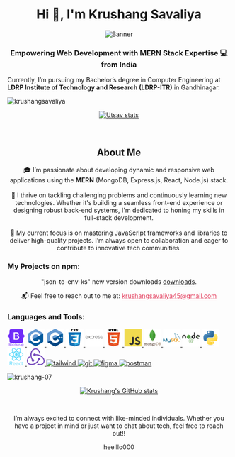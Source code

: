 <h1 align="center">Hi 👋, I'm Krushang Savaliya</h1>
<p align="center">
  <img src="https://res.cloudinary.com/dzxhn37ae/image/upload/v1715425278/uuciewpx74unm2fpus66.gif" alt="Banner">
</p>
<h3 align="center">Empowering Web Development with MERN Stack Expertise 💻 from India</h3>
<p>
  Currently, I’m pursuing my Bachelor’s degree in Computer Engineering at <strong>LDRP Institute of Technology and Research (LDRP-ITR)</strong> in Gandhinagar.
</p>

<p align="left"> <img src="https://komarev.com/ghpvc/?username=krushang-07&color=green" alt="krushangsavaliya" /> </p>

<div align="center" > <a href="https://github.com/marketplace/actions/auto-assign-pr-and-issues"><img src="https://github-profile-trophy.vercel.app/?username=krushang-07&row=3&column=3&theme=onedark" alt="Utsav stats" /></a> </div> <br/> <br/>
<div align="center">

<h2 align="center">About Me</h2>
<p align="center">
  🎓 I’m passionate about developing dynamic and responsive web applications using the <strong>MERN</strong> (MongoDB, Express.js, React, Node.js) stack.
  <br><br>
  🌟 I thrive on tackling challenging problems and continuously learning new technologies. Whether it's building a seamless front-end experience or designing robust back-end systems, I'm dedicated to honing my skills in full-stack development.
  <br><br>
  🚀 My current focus is on mastering JavaScript frameworks and libraries to deliver high-quality projects. I’m always open to collaboration and eager to contribute to innovative tech communities.
</p>
<h3 align="left">My Projects on npm:</h3>

"json-to-env-ks" new version downloads [downloads](https://npm.chart.dev/json-to-env-ks).

<p align="center">
  📬 Feel free to reach out to me at: 
  <a href="mailto:krushangsavaliya45@gmail.com" style="color: #E4405F;">krushangsavaliya45@gmail.com</a>
</p>
<p align="left">
</p>

<h3 align="left">Languages and Tools:</h3>
<p align="left"> <a href="https://getbootstrap.com" target="_blank" rel="noreferrer"> <img src="https://raw.githubusercontent.com/devicons/devicon/master/icons/bootstrap/bootstrap-plain-wordmark.svg" alt="bootstrap" width="40" height="40"/> </a> <a href="https://www.cprogramming.com/" target="_blank" rel="noreferrer"> <img src="https://raw.githubusercontent.com/devicons/devicon/master/icons/c/c-original.svg" alt="c" width="40" height="40"/> </a> <a href="https://www.w3schools.com/cpp/" target="_blank" rel="noreferrer"> <img src="https://raw.githubusercontent.com/devicons/devicon/master/icons/cplusplus/cplusplus-original.svg" alt="cplusplus" width="40" height="40"/> </a> <a href="https://www.w3schools.com/css/" target="_blank" rel="noreferrer"> <img src="https://raw.githubusercontent.com/devicons/devicon/master/icons/css3/css3-original-wordmark.svg" alt="css3" width="40" height="40"/> </a> <a href="https://expressjs.com" target="_blank" rel="noreferrer"> <img src="https://raw.githubusercontent.com/devicons/devicon/master/icons/express/express-original-wordmark.svg" alt="express" width="40" height="40"/> </a> <a href="https://www.w3.org/html/" target="_blank" rel="noreferrer"> <img src="https://raw.githubusercontent.com/devicons/devicon/master/icons/html5/html5-original-wordmark.svg" alt="html5" width="40" height="40"/> </a> <a href="https://developer.mozilla.org/en-US/docs/Web/JavaScript" target="_blank" rel="noreferrer"> <img src="https://raw.githubusercontent.com/devicons/devicon/master/icons/javascript/javascript-original.svg" alt="javascript" width="40" height="40"/> </a> <a href="https://www.mongodb.com/" target="_blank" rel="noreferrer"> <img src="https://raw.githubusercontent.com/devicons/devicon/master/icons/mongodb/mongodb-original-wordmark.svg" alt="mongodb" width="40" height="40"/> </a> <a href="https://www.mysql.com/" target="_blank" rel="noreferrer"> <img src="https://raw.githubusercontent.com/devicons/devicon/master/icons/mysql/mysql-original-wordmark.svg" alt="mysql" width="40" height="40"/> </a> <a href="https://nodejs.org" target="_blank" rel="noreferrer"> <img src="https://raw.githubusercontent.com/devicons/devicon/master/icons/nodejs/nodejs-original-wordmark.svg" alt="nodejs" width="40" height="40"/> </a> <a href="https://www.python.org" target="_blank" rel="noreferrer"> <img src="https://raw.githubusercontent.com/devicons/devicon/master/icons/python/python-original.svg" alt="python" width="40" height="40"/> </a> <a href="https://reactjs.org/" target="_blank" rel="noreferrer"> <img src="https://raw.githubusercontent.com/devicons/devicon/master/icons/react/react-original-wordmark.svg" alt="react" width="40" height="40"/> </a> <a href="https://redux.js.org" target="_blank" rel="noreferrer"> <img src="https://raw.githubusercontent.com/devicons/devicon/master/icons/redux/redux-original.svg" alt="redux" width="40" height="40"/> </a> <a href="https://tailwindcss.com/" target="_blank" rel="noreferrer"> <img src="https://www.vectorlogo.zone/logos/tailwindcss/tailwindcss-icon.svg" alt="tailwind" width="40" height="40"/> </a>  <a href="https://git-scm.com/" target="_blank" rel="noreferrer">
    <img src="https://www.vectorlogo.zone/logos/git-scm/git-scm-icon.svg" alt="git" width="40" height="40"/>
  </a>
  <a href="https://www.figma.com/" target="_blank" rel="noreferrer">
    <img src="https://www.vectorlogo.zone/logos/figma/figma-icon.svg" alt="figma" width="40" height="40"/>
  </a>
  <a href="https://postman.com" target="_blank" rel="noreferrer">
    <img src="https://www.vectorlogo.zone/logos/getpostman/getpostman-icon.svg" alt="postman" width="40" height="40"/>
  </a></p>

<p><img align="left" src="https://github-readme-stats.vercel.app/api/top-langs?username=krushang-07&show_icons=true&locale=en&layout=compact" alt="krushang-07" /></p>

<br>

<div align="center">
  
[![Krushang's GitHub stats](https://github-readme-stats.vercel.app/api?username=krushang-07&show_icons=true&theme=radical)]()
</div> <br>
</p>

<p align = "center">

<p align="center">
  I’m always excited to connect with like-minded individuals. Whether you have a project in mind or just want to chat about tech, feel free to reach out!!
</p>

heelllo000
